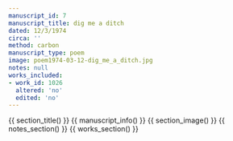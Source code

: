 ```yaml
---
manuscript_id: 7
manuscript_title: dig me a ditch
dated: 12/3/1974
circa: ''
method: carbon
manuscript_type: poem
image: poem1974-03-12-dig_me_a_ditch.jpg
notes: null
works_included:
- work_id: 1026
  altered: 'no'
  edited: 'no'
---
```


{{ section_title() }}
{{ manuscript_info() }}
{{ section_image() }}
{{ notes_section() }}
{{ works_section() }}
